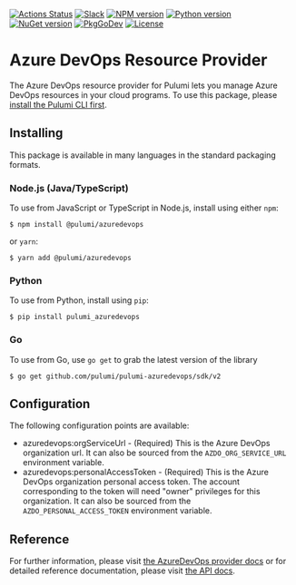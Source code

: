 [![Actions Status](https://github.com/pulumi/pulumi-azuredevops/workflows/master/badge.svg)](https://github.com/pulumi/pulumi-azuredevops/actions)
[![Slack](http://www.pulumi.com/images/docs/badges/slack.svg)](https://slack.pulumi.com)
[![NPM version](https://badge.fury.io/js/%40pulumi%2Fazuredevops.svg)](https://www.npmjs.com/package/@pulumi/azuredevops)
[![Python version](https://badge.fury.io/py/pulumi-azuredevops.svg)](https://pypi.org/project/pulumi-azuredevops)
[![NuGet version](https://badge.fury.io/nu/pulumi.azuredevops.svg)](https://badge.fury.io/nu/pulumi.azuredevops)
[![PkgGoDev](https://pkg.go.dev/badge/github.com/pulumi/pulumi-azuredevops/sdk/v2/go)](https://pkg.go.dev/github.com/pulumi/pulumi-azuredevops/sdk/v2/go)
[![License](https://img.shields.io/npm/l/%40pulumi%2Fpulumi.svg)](https://github.com/pulumi/pulumi-azuredevops/blob/master/LICENSE)

# Azure DevOps Resource Provider

The Azure DevOps resource provider for Pulumi lets you manage Azure DevOps
resources in your cloud programs. To use this package, please [install the
Pulumi CLI first](https://pulumi.io/).

## Installing

This package is available in many languages in the standard packaging formats.

### Node.js (Java/TypeScript)

To use from JavaScript or TypeScript in Node.js, install using either `npm`:

    $ npm install @pulumi/azuredevops

or `yarn`:

    $ yarn add @pulumi/azuredevops

### Python

To use from Python, install using `pip`:

    $ pip install pulumi_azuredevops

### Go

To use from Go, use `go get` to grab the latest version of the library

    $ go get github.com/pulumi/pulumi-azuredevops/sdk/v2

## Configuration

The following configuration points are available:

* azuredevops:orgServiceUrl - (Required) This is the Azure DevOps organization url. It can also be sourced from the 
  `AZDO_ORG_SERVICE_URL` environment variable.
* azuredevops:personalAccessToken - (Required) This is the Azure DevOps organization personal access token. The account
  corresponding to the token will need "owner" privileges for this organization. It can also be sourced from the 
  `AZDO_PERSONAL_ACCESS_TOKEN` environment variable.

## Reference

For further information, please visit [the AzureDevOps provider docs](https://www.pulumi.com/registry/packages/azuredevops/) 
or for detailed reference documentation, please visit [the API docs](https://www.pulumi.com/registry/packages/azuredevops/api-docs/).
